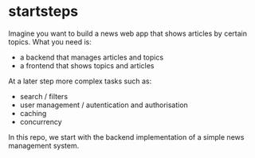 # startsteps

Imagine you want to build a news web app that shows articles by certain topics.
What you need is:
- a backend that manages articles and topics
- a frontend that shows topics and articles

 At a later step more complex tasks such as:
  - search / filters
  - user management / autentication and authorisation
  - caching
  - concurrency

In this repo, we start with the backend implementation of a simple news management system.

